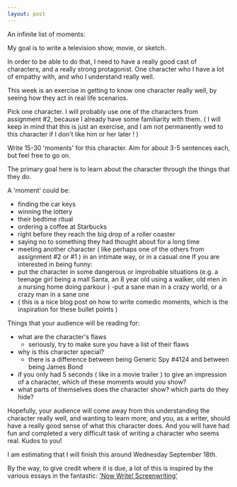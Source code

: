 ```yaml
---
layout: post
---
```


An infinite list of moments:

My goal is to write a television show, movie, or sketch. 

In order to be able to do that, I need to have a really good cast of characters, and a really strong protagonist.  One character who I have a lot of empathy with, and who I understand really well.  

This week is an exercise in getting to know one character really well, by seeing how they act in real life scenarios.

Pick one character. I will probably use one of the characters from assignment #2, because I already have some familiarity with them. (  I will keep in mind that this is just an exercise, and I am not permanently wed to this character if I don't like him or her later ! )

Write 15-30 'moments' for this character.  Aim for about 3-5 sentences each, but feel free to go on. 

The primary goal here is to learn about the character through the things that they do.

A 'moment' could be: 

 - finding the car keys
 - winning the lottery
 - their bedtime ritual
 - ordering a coffee at Starbucks 
 - right before they reach the big drop of a roller coaster
 - saying no to something they had thought about for a long time 
 - meeting another character ( like perhaps one of the others from assignment #2 or #1 ) in an intimate way, or in a casual one
If you are interested in being funny:
 - put the character in some dangerous or improbable situations  (e.g.  a teenage girl being a mall Santa, an 8 year old using a walker, old men in a nursing home doing parkour  ) 
 -put a sane man in a crazy world, or a crazy man in a sane one
 - ( this is a nice blog post on how to write comedic moments, which is the inspiration for these bullet points )




Things that your audience will be reading for:

- what are the character's flaws
  - seriously, try to make sure you have a list of their flaws
- why is this character special?
  - there is a difference between being Generic Spy #4124 and between being James Bond 
- if you only had 5 seconds ( like in a movie trailer ) to give an impression of a character, which of these moments would you show? 
- what parts of themselves does the character show? which parts do they hide?

Hopefully, your audience will come away from this understanding the character really well, and wanting to learn more; and you, as a writer, should have a really good sense of what this character does.  And you will have had fun and completed a very difficult task of writing a character who seems real.  Kudos to you!

I am estimating that I will finish this around Wednesday September 18th.

By the way, to give credit where it is due, a lot of this is inspired by the various essays in the fantastic: ['Now Write! Screenwriting'](http://www.amazon.com/Now-Write-Screenwriting-Exercises-Teachers/dp/1585428515)   

